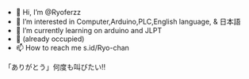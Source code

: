  - 👋 Hi, I’m @Ryoferzz
 - 👀 I’m interested in Computer,Arduino,PLC,English language, & 日本語
 - 🌱 I’m currently learning on arduino and JLPT
 - 💞️ (already occupied)
 - 📫 How to reach me s.id/Ryo-chan

「ありがとう」何度も叫びたい!!
<!---
Ryoferzz/Ryoferzz is a ✨ special ✨ repository because its `README.md` (this file) appears on your GitHub profile.
You can click the Preview link to take a look at your changes.
--->
